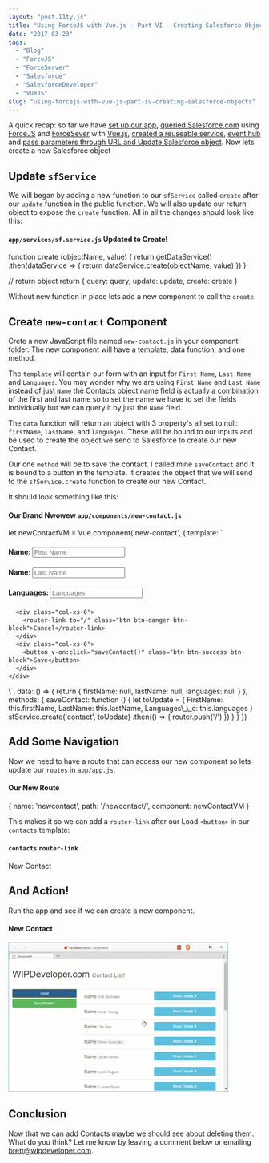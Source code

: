 ```yaml
---
layout: "post.11ty.js"
title: "Using ForceJS with Vue.js - Part VI - Creating Salesforce Objects"
date: "2017-03-23"
tags: 
  - "Blog"
  - "ForceJS"
  - "ForceServer"
  - "Salesforce"
  - "SalesforceDeveloper"
  - "VueJS"
slug: "using-forcejs-with-vue-js-part-iv-creating-salesforce-objects"
---
```


A quick recap: so far we have [set up our app](/2017/03/14/using-forcejs-with-vue-js/), [queried Salesforce.com](/2017/03/15/using-forcejs-with-vue-js-part-ii-first-call/) using [ForceJS](https://github.com/ccoenraets/forcejs) and [ForceSever](https://github.com/ccoenraets/force-server) with [Vue.js](https://vuejs.org/), [created a reuseable service](/2017/03/16/using-forcejs-with-vue-js-part-iii-create-a-service/), [event hub](/2017/03/20/using-forcejs-with-vue-js-part-iv-event-hub/) and [pass parameters through URL and Update Salesforce object](/2017/03/22/using-forcejs-with-vue-js-part-iv-dynamic-urls-and-editing-objects/). Now lets create a new Salesforce object

## Update `sfService`

We will began by adding a new function to our `sfService` called `create` after our `update` function in the public function. We will also update our return object to expose the `create` function. All in all the changes should look like this:

#### `app/services/sf.service.js` Updated to Create!

function create (objectName, value) {
  return getDataService()
    .then(dataService => {
      return dataService.create(objectName, value)
    })
}

// return object
return {
  query: query,
  update: update,
  create: create
}

Without new function in place lets add a new component to call the `create`.

## Create `new-contact` Component

Crete a new JavaScript file named `new-contact.js` in your component folder. The new component will have a template, data function, and one method.

The `template` will contain our form with an input for `First Name`, `Last Name` and `Languages`. You may wonder why we are using `First Name` and `Last Name` instead of just `Name` the Contacts object name field is actually a combination of the first and last name so to set the name we have to set the fields individually but we can query it by just the `Name` field.

The `data` function will return an object with 3 property's all set to null: `firstName`, `lastName`, and `languages`. These will be bound to our inputs and be used to create the object we send to Salesforce to create our new Contact.

Our one `method` will be to save the contact. I called mine `saveContact` and it is bound to a button in the template. It creates the object that we will send to the `sfService.create` function to create our new Contact.

It should look something like this:

#### Our Brand Nwowew `app/components/new-contact.js`

let newContactVM = Vue.component('new-contact', {
  template: \`
  <div>
    <div class="row">
      <h4 class="col-xs-12">
        Name: <input v-model="firstName" placeholder="First Name" />
      </h4>
      <h4 class="col-xs-12">
        Name: <input v-model="lastName" placeholder="Last Name" />
      </h4>
      <h4 class="col-xs-12">
        Languages: <input v-model="languages" placeholder="Languages" />
      </h4>
      
      <div class="col-xs-6">
        <router-link to="/" class="btn btn-danger btn-block">Cancel</router-link>
      </div>
      <div class="col-xs-6">
        <button v-on:click="saveContact()" class="btn btn-success btn-block">Save</button>
      </div>
    </div>
  </div>
  \`,
  data: () => {
    return {
      firstName: null,
      lastName: null,
      languages: null
    }
  },
  methods: {
    saveContact: function () {
      let toUpdate = {
        FirstName: this.firstName,
        LastName: this.lastName,
        Languages\_\_c: this.languages
      }
      sfService.create('contact', toUpdate)
        .then(() => {
          router.push('/')
        })
    }
  }
})

## Add Some Navigation

Now we need to have a route that can access our new component so lets update our `routes` in `app/app.js`.

#### Our New Route

{
  name: 'newcontact',
  path: '/newcontact/',
  component: newContactVM
}

This makes it so we can add a `router-link` after our Load `<button>` in our `contacts` template:

#### `contacts` `router-link`

<router-link to="/newcontact" class="btn btn-success btn-block">New Contact</router-link>

## And Action!

Run the app and see if we can create a new component.

#### New Contact

![New Contact](images/forcejs-vue-05-11.gif)

## Conclusion

Now that we can add Contacts maybe we should see about deleting them. What do you think? Let me know by leaving a comment below or emailing [brett@wipdeveloper.com](mailto:brett@wipdeveloper.com).
